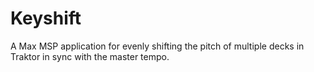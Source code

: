 # Keyshift
A Max MSP application for evenly shifting the pitch of multiple decks in Traktor in sync with the master tempo.

